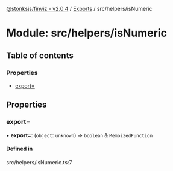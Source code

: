 [@stonksjs/finviz - v2.0.4](../README.md) / [Exports](../modules.md) /
src/helpers/isNumeric

# Module: src/helpers/isNumeric

## Table of contents

### Properties

- [export&#x3D;](src_helpers_isNumeric.md#export=)

## Properties

### export&#x3D;

• **export=**: (`object`: `unknown`) => `boolean` & `MemoizedFunction`

#### Defined in

src/helpers/isNumeric.ts:7
